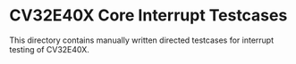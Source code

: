 CV32E40X Core Interrupt Testcases
=============================
This directory contains manually written directed testcases for interrupt testing of CV32E40X.
